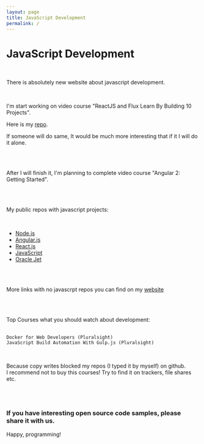 ```yaml
---
layout: page
title: JavaScript Development
permalink: /
---
```


# JavaScript Development

<br/>

There is absolutely new website about javascript development.


<br/>

I'm start working on video course "ReactJS and Flux Learn By Building 10 Projects".

Here is my <a href="https://github.com/marley-react/ReactJS-and-Flux-Learn-By-Building-10-Projects" rel="nofollow">repo</a>.

If someone will do same, It would be much more interesting that if it I will do it alone.

<br/><br/>

After I will finish it,  I'm planning to complete video course "Angular 2: Getting Started".


<br/><br/>


My public repos with javascript projects:

<br/>

<ul>
    <li><a href="https://github.com/marley-nodejs" rel="nofollow">Node.js</a></li>
    <li><a href="https://github.com/marley-angular" rel="nofollow">Angular.js</a></li>
    <li><a href="https://github.com/marley-react" rel="nofollow">React.js</a></li>
    <li><a href="https://github.com/marley-js" rel="nofollow">JavaScript</a></li>
    <li><a href="https://github.com/oracle-jet" rel="nofollow">Oracle Jet</a></li>
</ul>


<br/><br/>

More links with no javascrpt repos you can find on my <a href="https://marley.org" rel="nofollow">website</a>

<br/><br/>


Top Courses what you should watch about development: <br/><br/>


    Docker for Web Developers (Pluralsight)
    JavaScript Build Automation With Gulp.js (Pluralsight)

<br/>


Because copy writes blocked my repos (I typed it by myself) on github.  
I recommend not to buy this courses! Try to find it on trackers, file shares etc.


<br/><br/>



### If you have interesting open source code samples, please share it with us.

Happy, programming!

